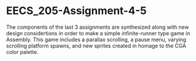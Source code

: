 # EECS_205-Assignment-4-5
The components of the last 3 assignments are synthesized along with new design considertions in order to make a simple infinite-runner type game in Assembly. This game includes a parallax scrolling, a pause menu, varying scrolling platform spawns, and new sprites created in homage to the CGA color palette.
